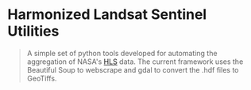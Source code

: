 # Harmonized Landsat Sentinel Utilities
>
>
> A simple set of python tools developed for automating the aggregation of NASA's [HLS](https://hls.gsfc.nasa.gov/data/) data. The current framework uses the Beautiful Soup to webscrape and gdal to convert the .hdf files to GeoTiffs. 

